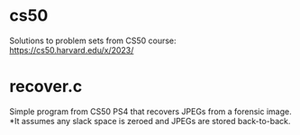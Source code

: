 # cs50
Solutions to problem sets from CS50 course: https://cs50.harvard.edu/x/2023/

# recover.c
Simple program from CS50 PS4 that recovers JPEGs from a forensic image.
*It assumes any slack space is zeroed and JPEGs are stored back-to-back.
